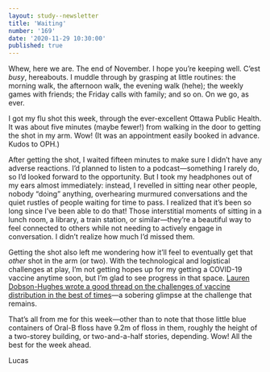 ```yaml
---
layout: study--newsletter
title: 'Waiting'
number: '169'
date: '2020-11-29 10:30:00'
published: true
---
```


Whew, here we are. The end of November. I hope you’re keeping well. C’est _busy_, hereabouts. I muddle through by grasping at little routines: the morning walk, the afternoon walk, the evening walk (hehe); the weekly games with friends; the Friday calls with family; and so on. On we go, as ever.

I got my flu shot this week, through the ever-excellent Ottawa Public Health. It was about five minutes (maybe fewer!) from walking in the door to getting the shot in my arm. Wow! (It was an appointment easily booked in advance. Kudos to OPH.)

After getting the shot, I waited fifteen minutes to make sure I didn’t have any adverse reactions. I’d planned to listen to a podcast—something I rarely do, so I’d looked forward to the opportunity. But I took my headphones out of my ears almost immediately: instead, I revelled in sitting near other people, nobody “doing” anything, overhearing murmured conversations and the quiet rustles of people waiting for time to pass. I realized that it’s been so long since I’ve been able to do that! Those interstitial moments of sitting in a lunch room, a library, a train station, or similar—they’re a beautiful way to feel connected to others while not needing to actively engage in conversation. I didn’t realize how much I’d missed them.

Getting the shot also left me wondering how it’ll feel to eventually get that _other_ shot in the arm (or two). With the technological and logistical challenges at play, I’m not getting hopes up for my getting a COVID-19 vaccine anytime soon, but I’m glad to see progress in that space. [Lauren Dobson-Hughes wrote a good thread on the challenges of vaccine distribution in the best of times](https://twitter.com/ldobsonhughes/status/1332490643810246657)—a sobering glimpse at the challenge that remains.

That’s all from me for this week—other than to note that those little blue containers of Oral-B floss have 9.2m of floss in them, roughly the height of a two-storey building, or two-and-a-half stories, depending. Wow! All the best for the week ahead.

Lucas